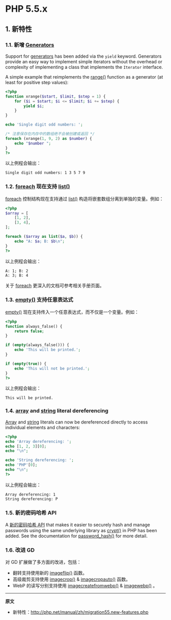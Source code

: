 # PHP 5.5.x

## 1. 新特性

### 1.1. 新增 [Generators](http://php.net/manual/zh/language.generators.php)

Support for [generators](http://php.net/manual/zh/language.generators.php) has been added via the `yield` keyword. Generators provide an easy way to implement simple iterators without the overhead or complexity of implementing a class that implements the `Iterator` interface.

A simple example that reimplements the [range()](http://php.net/manual/zh/function.range.php) function as a generator (at least for positive step values):

```php
<?php
function xrange($start, $limit, $step = 1) {
    for ($i = $start; $i <= $limit; $i += $step) {
        yield $i;
    }
}

echo 'Single digit odd numbers: ';

/* 注意保存在内存中的数组绝不会被创建或返回 */ 
foreach (xrange(1, 9, 2) as $number) {
    echo "$number ";
}
?>
```

以上例程会输出：

```
Single digit odd numbers: 1 3 5 7 9 
```

### 1.2. [foreach](http://php.net/manual/zh/control-structures.foreach.php) 现在支持 [list()](http://php.net/manual/zh/function.list.php)

[foreach](http://php.net/manual/zh/control-structures.foreach.php) 控制结构现在支持通过 [list()](http://php.net/manual/zh/function.list.php) 构造将嵌套数组分离到单独的变量。例如：

```php
<?php
$array = [
    [1, 2],
    [3, 4],
];

foreach ($array as list($a, $b)) {
    echo "A: $a; B: $b\n";
}
?>
```

以上例程会输出：

```
A: 1; B: 2
A: 3; B: 4
```

关于 [foreach](http://php.net/manual/zh/control-structures.foreach.php) 更深入的文档可参考相关手册页面。

### 1.3. [empty()](http://php.net/manual/zh/function.empty.php) 支持任意表达式

[empty()](http://php.net/manual/zh/function.empty.php) 现在支持传入一个任意表达式，而不仅是一个变量。例如：

```php
<?php
function always_false() {
    return false;
}

if (empty(always_false())) {
    echo 'This will be printed.';
}

if (empty(true)) {
    echo 'This will not be printed.';
}
?>
```

以上例程会输出：

```
This will be printed.
```

### 1.4. [array](http://php.net/manual/zh/language.types.array.php) and [string](http://php.net/manual/zh/language.types.string.php) literal dereferencing

[Array](http://php.net/manual/zh/language.types.array.php) and [string](http://php.net/manual/zh/language.types.string.php) literals can now be dereferenced directly to access individual elements and characters:

```php
<?php
echo 'Array dereferencing: ';
echo [1, 2, 3][0];
echo "\n";

echo 'String dereferencing: ';
echo 'PHP'[0];
echo "\n";
?>
```

以上例程会输出：

```
Array dereferencing: 1
String dereferencing: P
```

### 1.5. 新的密码哈希 API

A [新的密码哈希 API](http://php.net/manual/zh/book.password.php) that makes it easier to securely hash and manage passwords using the same underlying library as [crypt()](http://php.net/manual/zh/function.crypt.php) in PHP has been added. See the documentation for [password_hash()](http://php.net/manual/zh/function.password-hash.php) for more detail.

### 1.6. 改进 GD

对 GD 扩展做了多方面的改进，包括：

- 翻转支持使用新的 [imageflip()](http://php.net/manual/zh/function.imageflip.php) 函数。
- 高级裁剪支持使用 [imagecrop()](http://php.net/manual/zh/function.imagecrop.php) & [imagecropauto()](http://php.net/manual/zh/function.imagecropauto.php) 函数。
- WebP 的读写分别支持使用 [imagecreatefromwebp()](http://php.net/manual/zh/function.imagecreatefromwebp.php) & [imagewebp()](http://php.net/manual/zh/function.imagewebp.php) 。

----

**原文**

- 新特性：http://php.net/manual/zh/migration55.new-features.php